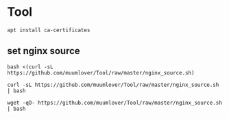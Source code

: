 # Tool
`apt install ca-certificates`
## set nginx source

`bash <(curl -sL https://github.com/muumlover/Tool/raw/master/nginx_source.sh)`

`curl -sL https://github.com/muumlover/Tool/raw/master/nginx_source.sh | bash`

`wget -qO- https://github.com/muumlover/Tool/raw/master/nginx_source.sh | bash`
